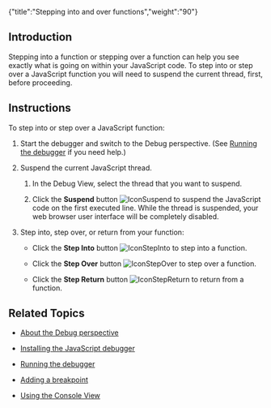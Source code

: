 {"title":"Stepping into and over functions","weight":"90"} 

## Introduction

Stepping into a function or stepping over a function can help you see exactly what is going on within your JavaScript code. To step into or step over a JavaScript function you will need to suspend the current thread, first, before proceeding.

## Instructions

To step into or step over a JavaScript function:

1.  Start the debugger and switch to the Debug perspective. (See [Running the debugger](/docs/appc/Axway_Appcelerator_Studio/Axway_Appcelerator_Studio_Guide/Web_Development/JavaScript_Development/Debugging_JavaScript/Running_the_debugger/) if you need help.)
    
2.  Suspend the current JavaScript thread.
    
    1.  In the Debug View, select the thread that you want to suspend.
        
    2.  Click the **Suspend** button ![IconSuspend](/Images/appc/download/attachments/30083101/IconSuspend.png) to suspend the JavaScript code on the first executed line. While the thread is suspended, your web browser user interface will be completely disabled.
        
3.  Step into, step over, or return from your function:
    
    *   Click the **Step Into** button ![IconStepInto](/Images/appc/download/attachments/30083101/IconStepInto.png) to step into a function.
        
    *   Click the **Step Over** button ![IconStepOver](/Images/appc/download/attachments/30083101/IconStepOver.png) to step over a function.
        
    *   Click the **Step Return** button ![IconStepReturn](/Images/appc/download/attachments/30083101/IconStepReturn.png) to return from a function.
        

## Related Topics

*   [About the Debug perspective](/docs/appc/Axway_Appcelerator_Studio/Axway_Appcelerator_Studio_Guide/Web_Development/JavaScript_Development/Debugging_JavaScript/About_the_Debug_perspective/)
    
*   [Installing the JavaScript debugger](/docs/appc/Axway_Appcelerator_Studio/Axway_Appcelerator_Studio_Guide/Web_Development/JavaScript_Development/Debugging_JavaScript/Installing_the_JavaScript_debugger/)
    
*   [Running the debugger](/docs/appc/Axway_Appcelerator_Studio/Axway_Appcelerator_Studio_Guide/Web_Development/JavaScript_Development/Debugging_JavaScript/Running_the_debugger/)
    
*   [Adding a breakpoint](/docs/appc/Axway_Appcelerator_Studio/Axway_Appcelerator_Studio_Guide/Web_Development/JavaScript_Development/Debugging_JavaScript/Adding_a_breakpoint/)
    
*   [Using the Console View](/docs/appc/Axway_Appcelerator_Studio/Axway_Appcelerator_Studio_Guide/Web_Development/JavaScript_Development/Debugging_JavaScript/Using_the_Console_View/)